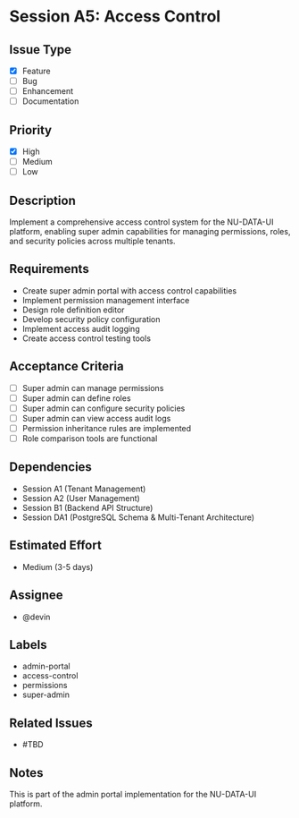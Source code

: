 # Session A5: Access Control

## Issue Type
- [x] Feature
- [ ] Bug
- [ ] Enhancement
- [ ] Documentation

## Priority
- [x] High
- [ ] Medium
- [ ] Low

## Description
Implement a comprehensive access control system for the NU-DATA-UI platform, enabling super admin capabilities for managing permissions, roles, and security policies across multiple tenants.

## Requirements
- Create super admin portal with access control capabilities
- Implement permission management interface
- Design role definition editor
- Develop security policy configuration
- Implement access audit logging
- Create access control testing tools

## Acceptance Criteria
- [ ] Super admin can manage permissions
- [ ] Super admin can define roles
- [ ] Super admin can configure security policies
- [ ] Super admin can view access audit logs
- [ ] Permission inheritance rules are implemented
- [ ] Role comparison tools are functional

## Dependencies
- Session A1 (Tenant Management)
- Session A2 (User Management)
- Session B1 (Backend API Structure)
- Session DA1 (PostgreSQL Schema & Multi-Tenant Architecture)

## Estimated Effort
- Medium (3-5 days)

## Assignee
- @devin

## Labels
- admin-portal
- access-control
- permissions
- super-admin

## Related Issues
- #TBD

## Notes
This is part of the admin portal implementation for the NU-DATA-UI platform.
